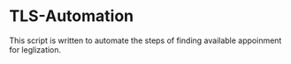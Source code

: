 # TLS-Automation
This script is written to automate the steps of finding available appoinment for leglization.